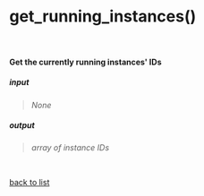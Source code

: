 # **get_running_instances()**
<br/>

#### Get the currently running instances' IDs
##### input
>*None*

##### output
>*array of instance IDs*

<br/>

[back to list](./Index.md)
